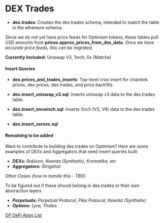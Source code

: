 # DEX Trades

- **dex.trades**: Creates the dex.trades schema, intended to match the table in the ethereum schema. 

Since we do not yet have price feeds for Optimism tokens, these tables pull USD amounts from **prices.approx_prices_from_dex_data**. *Once we have accurate price feeds, this can be migrated.*

**Currently Included:** Uniswap V3, 1inch, 0x (Matcha)

#### Insert Queries
- **dex.prices_and_trades_inserts**: Top-level cron insert for chainlink prices, dex prices, dex trades, and price backfills.

- **dex.insert_uniswap_v3.sql**: Inserts uniswap v3 data to the dex.trades table.
- **dex.insert_onceinch.sql**: Inserts 1inch (V3, V4) data to the dex.trades table.
- **dex.insert_zeroex.sql**

#### Remaining to be added
Want to contribute to building dex.trades on Optimism? Here are some examples of DEXs and Aggregators that need insert queries built:
- _**DEXs:** Rubicon, Kwenta (Synthetix), Kromatika, etc_
- _**Aggregators:** Slingshot_

_Other Cases (how to handle this - TBD)_

To be figured out if these should belong in dex.trades or their own abstraction layers
- _**Perpetuals:** Perpetual Protocol, Pika Protocol, Kewnta (Synthetix)_
- _**Options:** Lyra, Thales_

[OP DeFi Apps List](https://www.optimism.io/apps/defi)
